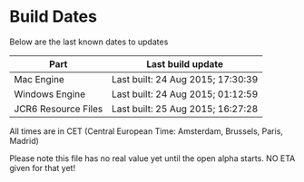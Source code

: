# Build Dates

Below are the last known dates to updates

Part | Last build update
-----|-----
Mac Engine | Last built: 24 Aug 2015; 17:30:39
Windows Engine | Last built: 24 Aug 2015; 01:12:59
JCR6 Resource Files | Last built: 25 Aug 2015; 16:27:28
All times are in CET (Central European Time: Amsterdam, Brussels, Paris, Madrid)


Please note this file has no real value yet until the open alpha starts. NO ETA given for that yet!
